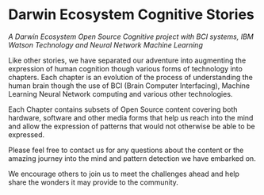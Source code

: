 # **Darwin Ecosystem Cognitive Stories**

_A Darwin Ecosystem Open Source Cognitive project with BCI systems, IBM Watson Technology and Neural Network Machine Learning_

Like other stories, we have separated our adventure into augmenting the expression of human cognition though various forms of technology into chapters.  Each chapter is an evolution of the process of understanding the human brain though the use of BCI (Brain Computer Interfacing), Machine Learning Neural Network computing and various other technologies.

Each Chapter contains subsets of Open Source content covering both hardware, software and other media forms that help us reach into the mind and allow the expression of patterns that would not otherwise be able to be expressed.

Please feel free to contact us for any questions about the content or the amazing journey into the mind and pattern detection we have embarked on.

We encourage others to join us to meet the challenges ahead and help share the wonders it may provide to the community.
